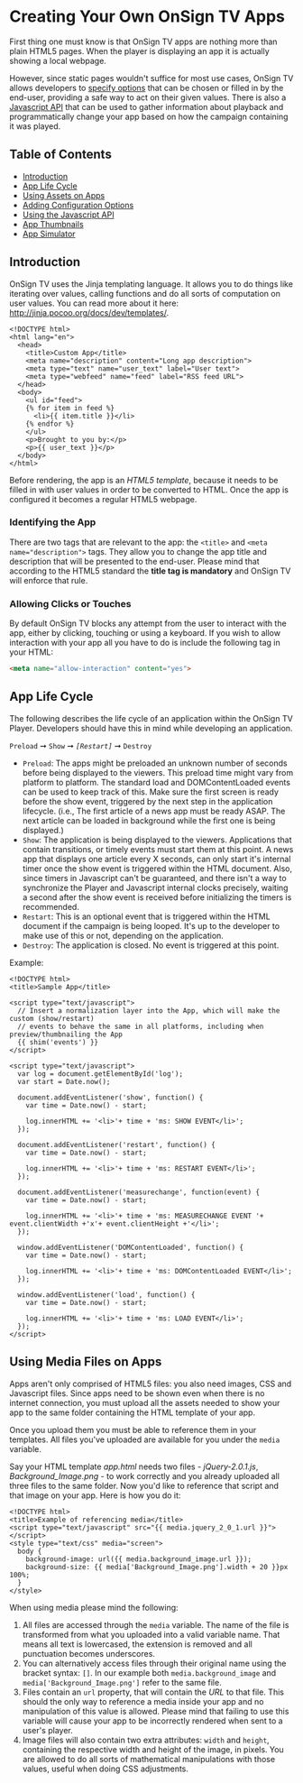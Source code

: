 # Creating Your Own OnSign TV Apps

First thing one must know is that OnSign TV apps are nothing more than plain HTML5 pages. When the player is displaying an app it is actually showing a local webpage.

However, since static pages wouldn't suffice for most use cases, OnSign TV allows developers to [specify options](USERCONF.md#app-configuration) that can be chosen or filled in by the end-user, providing a safe way to act on their given values. There is also a [Javascript API](JSBRIDGE.md#signage-object) that can be used to gather information about playback and programmatically change your app based on how the campaign containing it was played.

## Table of Contents

  * [Introduction](#introduction)
  * [App Life Cycle](#app-life-cycle)
  * [Using Assets on Apps](#using-media-files-on-apps)
  * [Adding Configuration Options](USERCONF.md#app-configuration)
  * [Using the Javascript API](JSBRIDGE.md#signage-object)
  * [App Thumbnails](THUMBNAILING.md)
  * [App Simulator](https://github.com/onsigntv/app-simulator)

## Introduction

OnSign TV uses the Jinja templating language. It allows you to do things like iterating over values, calling functions and do all sorts of computation on user values. You can read more about it here: <http://jinja.pocoo.org/docs/dev/templates/>.

```html+jinja
<!DOCTYPE html>
<html lang="en">
  <head>
    <title>Custom App</title>
    <meta name="description" content="Long app description">
    <meta type="text" name="user_text" label="User text">
    <meta type="webfeed" name="feed" label="RSS feed URL">
  </head>
  <body>
    <ul id="feed">
    {% for item in feed %}
      <li>{{ item.title }}</li>
    {% endfor %}
    </ul>
    <p>Brought to you by:</p>
    <p>{{ user_text }}</p>
  </body>
</html>
```

Before rendering, the app is an *HTML5 template*, because it needs to be filled in with user values in order to be converted to HTML. Once the app is configured it becomes a regular HTML5 webpage.


### Identifying the App
There are two tags that are relevant to the app: the `<title>` and `<meta name="description">` tags. They allow you to change the app title and description that will be presented to the end-user. Please mind that according to the HTML5 standard the **title tag is mandatory** and OnSign TV will enforce that rule.

### Allowing Clicks or Touches

By default OnSign TV blocks any attempt from the user to interact with the app, either by clicking, touching or using a keyboard. If you wish to allow interaction with your app all you have to do is include the following tag in your HTML:

```html
<meta name="allow-interaction" content="yes">
```

## App Life Cycle

The following describes the life cycle of an application within the OnSign TV Player. Developers should have this in mind while developing an application.

`Preload` ➞ `Show` ➞ *`[Restart]`* ➞ `Destroy`

- `Preload`: The apps might be preloaded an unknown number of seconds before being displayed to the viewers. This preload time might vary from platform to platform. The standard load and DOMContentLoaded events can be used to keep track of this.
Make sure the first screen is ready before the show event, triggered by the next step in the application lifecycle. (i.e., The first article of a news app must be ready ASAP. The next article can be loaded in background while the first one is being displayed.)
- `Show`: The application is being displayed to the viewers. Applications that contain transitions, or timely events must start them at this point.
A news app that displays one article every X seconds, can only start it's internal timer once the show event is triggered within the HTML document. Also, since timers in Javascript can't be guaranteed, and there isn't a way to synchronize the Player and Javascript internal clocks precisely, waiting a second after the show event is received before initializing the timers is recommended.
- `Restart`: This is an optional event that is triggered within the HTML document if the campaign is being looped. It's up to the developer to make use of this or not, depending on the application.
- `Destroy`: The application is closed. No event is triggered at this point.

Example:

```html+jinja
<!DOCTYPE html>
<title>Sample App</title>

<script type="text/javascript">
  // Insert a normalization layer into the App, which will make the custom (show/restart)
  // events to behave the same in all platforms, including when preview/thumbnailing the App
  {{ shim('events') }}
</script>

<script type="text/javascript">
  var log = document.getElementById('log');
  var start = Date.now();

  document.addEventListener('show', function() {
    var time = Date.now() - start;

    log.innerHTML += '<li>'+ time + 'ms: SHOW EVENT</li>';
  });

  document.addEventListener('restart', function() {
    var time = Date.now() - start;

    log.innerHTML += '<li>'+ time + 'ms: RESTART EVENT</li>';
  });

  document.addEventListener('measurechange', function(event) {
    var time = Date.now() - start;

    log.innerHTML += '<li>'+ time + 'ms: MEASURECHANGE EVENT '+ event.clientWidth +'x'+ event.clientHeight +'</li>';
  });

  window.addEventListener('DOMContentLoaded', function() {
    var time = Date.now() - start;

    log.innerHTML += '<li>'+ time + 'ms: DOMContentLoaded EVENT</li>';
  });

  window.addEventListener('load', function() {
    var time = Date.now() - start;

    log.innerHTML += '<li>'+ time + 'ms: LOAD EVENT</li>';
  });
</script>
```

## Using Media Files on Apps

Apps aren't only comprised of HTML5 files: you also need images, CSS and Javascript files. Since apps need to be shown even when there is no internet connection, you must upload all the assets needed to show your app to the same folder containing the HTML template of your app.

Once you upload them you must be able to reference them in your templates. All files you've uploaded are available for you under the `media` variable.

Say your HTML template *app.html* needs two files - *jQuery-2.0.1.js*, *Background_Image.png* - to work correctly and you already uploaded all three files to the same folder. Now you'd like to reference that script and that image on your app. Here is how you do it:

```html+jinja
<!DOCTYPE html>
<title>Example of referencing media</title>
<script type="text/javascript" src="{{ media.jquery_2_0_1.url }}"></script>
<style type="text/css" media="screen">
  body {
    background-image: url({{ media.background_image.url }});
    background-size: {{ media['Background_Image.png'].width + 20 }}px 100%;
  }
</style>
```

When using media please mind the following:

1. All files are accessed through the `media` variable. The name of the file is transformed from what you uploaded into a valid variable name. That means all text is lowercased, the extension is removed and all punctuation becomes underscores.
2. You can alternatively access files through their original name using the bracket syntax: `[]`. In our example both `media.background_image` and `media['Background_Image.png']` refer to the same file.
3. Files contain an `url` property, that will contain the *URL* to that file. This should the only way to reference a media inside your app and no manipulation of this value is allowed. Please mind that failing to use this variable will cause your app to be incorrectly rendered when sent to a user's player.
4. Image files will also contain two extra attributes: `width` and `height`, containing the respective width and height of the image, in pixels. You are allowed to do all sorts of mathematical manipulations with those values, useful when doing CSS adjustments.

